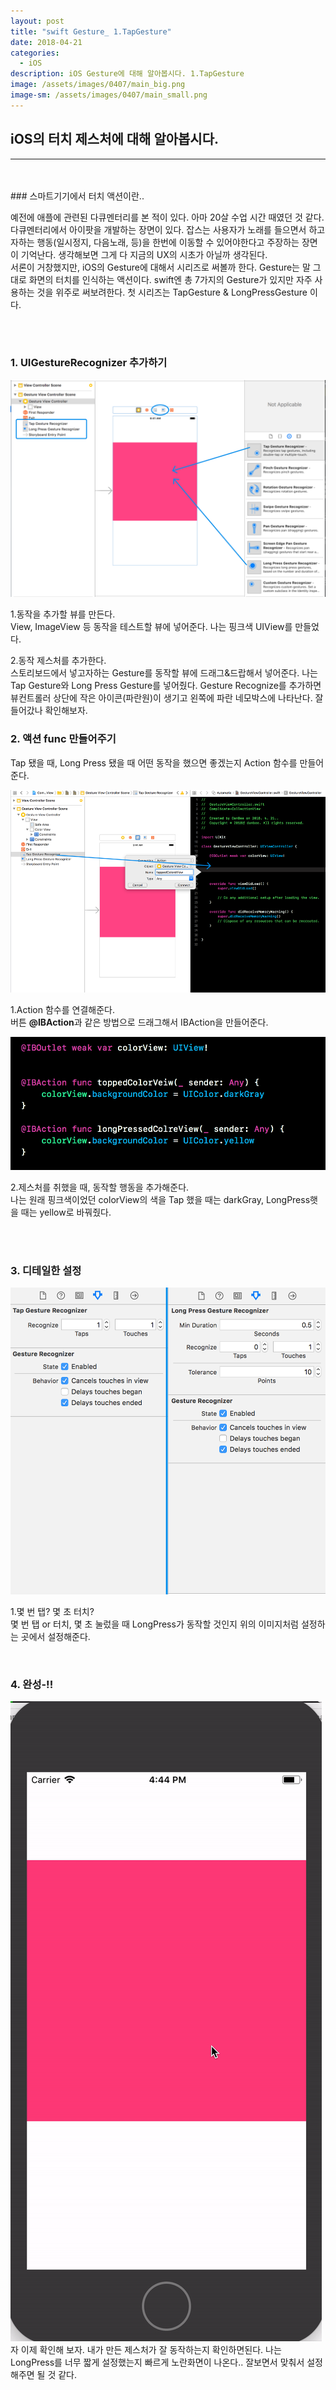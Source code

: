 ```yaml
---
layout: post
title: "swift Gesture_ 1.TapGesture"
date: 2018-04-21
categories:
  - iOS
description: iOS Gesture에 대해 알아봅시다. 1.TapGesture
image: /assets/images/0407/main_big.png
image-sm: /assets/images/0407/main_small.png
---
```



## iOS의 터치 제스처에 대해 알아봅시다.
---


<br/>
<br/>
### 스마트기기에서 터치 액션이란..
  

예전에 애플에 관련된 다큐멘터리를 본 적이 있다. 아마 20살 수업 시간 때였던 것 같다. 다큐멘터리에서 아이팟을 개발하는 장면이 있다. 잡스는 사용자가 노래를 들으면서 하고자하는 행동(일시정지, 다음노래, 등)을 한번에 이동할 수 있어야한다고 주장하는 장면이 기억난다. 생각해보면 그게 다 지금의 UX의 시초가 아닐까 생각된다.  
서론이 거창했지만, iOS의 Gesture에 대해서 시리즈로 써볼까 한다. Gesture는 말 그대로 화면의 터치를 인식하는 액션이다. swift엔 총 7가지의 Gesture가 있지만 자주 사용하는 것을 위주로 써보려한다. 첫 시리즈는 TapGesture & LongPressGesture 이다.

<br />
<br />


### 1. UIGestureRecognizer 추가하기      


![gesture추가](/assets/images/0421/screen1.png)

1.동작을 추가할 뷰를 만든다.  
View, ImageView 등 동작을 테스트할 뷰에 넣어준다. 나는 핑크색 UIView를 만들었다.  

2.동작 제스처를 추가한다.  
스토리보드에서 넣고자하는 Gesture를 동작할 뷰에 드래그&드랍해서 넣어준다. 나는 Tap Gesture와 Long Press Gesture를 넣어줬다. Gesture Recognize를 추가하면 뷰컨트롤러 상단에 작은 아이콘(파란원)이 생기고 왼쪽에 파란 네모박스에 나타난다. 잘 들어갔나 확인해보자.

  
    
    
    
    
### 2. 액션 func 만들어주기  

Tap 됐을 때, Long Press 됐을 때 어떤 동작을 했으면 좋겠는지 Action 함수를 만들어 준다.
  
  
  
  
![action함수추가](/assets/images/0421/screen2.png)


1.Action 함수를 연결해준다.  
버튼 **@IBAction**과 같은 방법으로 드래그해서 IBAction을 만들어준다.
  
     
     
![버튼액션코드](/assets/images/0421/screen3.png)

2.제스처를 취했을 때, 동작할 행동을 추가해준다.   
나는 원래 핑크색이었던 colorView의 색을 Tap 했을 때는 darkGray, LongPress햇을 때는 yellow로 바꿔줬다.




<br />
<br />

### 3. 디테일한 설정  
 
  
  
![action함수추가](/assets/images/0421/screen4.png)


1.몇 번 탭? 몇 초 터치?  
몇 번 탭 or 터치, 몇 초 눌렀을 때 LongPress가 동작할 것인지 위의 이미지처럼 설정하는 곳에서 설정해준다.
  
  
<br />


### 4. 완성-!!
  
![완성gif](/assets/images/0421/gesture.gif)
자 이제 확인해 보자. 내가 만든 제스처가 잘 동작하는지 확인하면된다. 나는 LongPress를 너무 짧게 설정했는지 빠르게 노란화면이 나온다.. 잘보면서 맞춰서 설정해주면 될 것 같다.  





  
<br />


